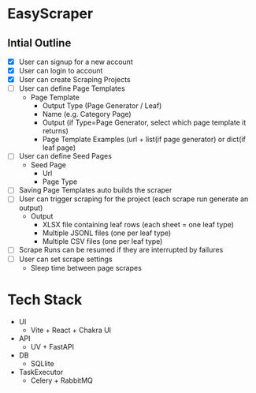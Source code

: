# EasyScraper

## Intial Outline
- [x] User can signup for a new account
- [x] User can login to account
- [x] User can create Scraping Projects
- [ ] User can define Page Templates
    - Page Template
        - Output Type (Page Generator / Leaf)
        - Name (e.g. Category Page)
        - Output  (if Type=Page Generator, select which page template it returns)
        - Page Template Examples (url + list(if page generator) or dict(if leaf page)
- [ ] User can define Seed Pages
    - Seed Page
        - Url
        - Page Type
- [ ] Saving Page Templates auto builds the scraper
- [ ] User can trigger scraping for the project (each scrape run generate an output)
    - Output
        - XLSX file containing leaf rows (each sheet = one leaf type)
        - Multiple JSONL files (one per leaf type)
        - Multiple CSV files (one per leaf type)
- [ ] Scrape Runs can be resumed if they are interrupted by failures
- [ ] User can set scrape settings
    - Sleep time between page scrapes


# Tech Stack
- UI
  - Vite + React + Chakra UI
- API
  - UV + FastAPI
- DB
  - SQLlite
- TaskExecutor
  - Celery + RabbitMQ
